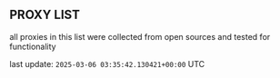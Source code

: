 ## PROXY LIST

all proxies in this list were collected from open sources and tested for functionality

last update: `2025-03-06 03:35:42.130421+00:00` UTC